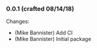 ### 0.0.1 (crafted 08/14/18)

Changes:

  * (Mike Bannister) Add CI
  * (Mike Bannister) Initial package
